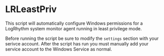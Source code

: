 # LRLeastPriv
This script will automatically configure Windows permissions for a LogRhythm system monitor agent running in least privilege mode. 
 
 
Before running the script be sure to modify the `settings` section with your serivce account. 
After the script has run you must manually add your service account to the Windows Service as normal.


